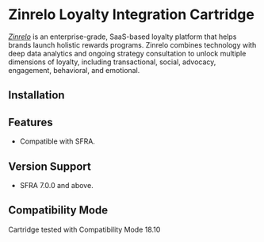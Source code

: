 # Zinrelo Loyalty Integration Cartridge

[*Zinrelo*](https://www.zinrelo.com/) is an enterprise-grade, SaaS-based loyalty platform that helps brands launch holistic rewards programs. Zinrelo combines technology with deep data analytics and ongoing strategy consultation to unlock multiple dimensions of loyalty, including transactional, social, advocacy, engagement, behavioral, and emotional.

## Installation

## Features
-   Compatible with SFRA.

## Version Support
-   SFRA 7.0.0 and above.

## Compatibility Mode
Cartridge tested with Compatibility Mode 18.10
